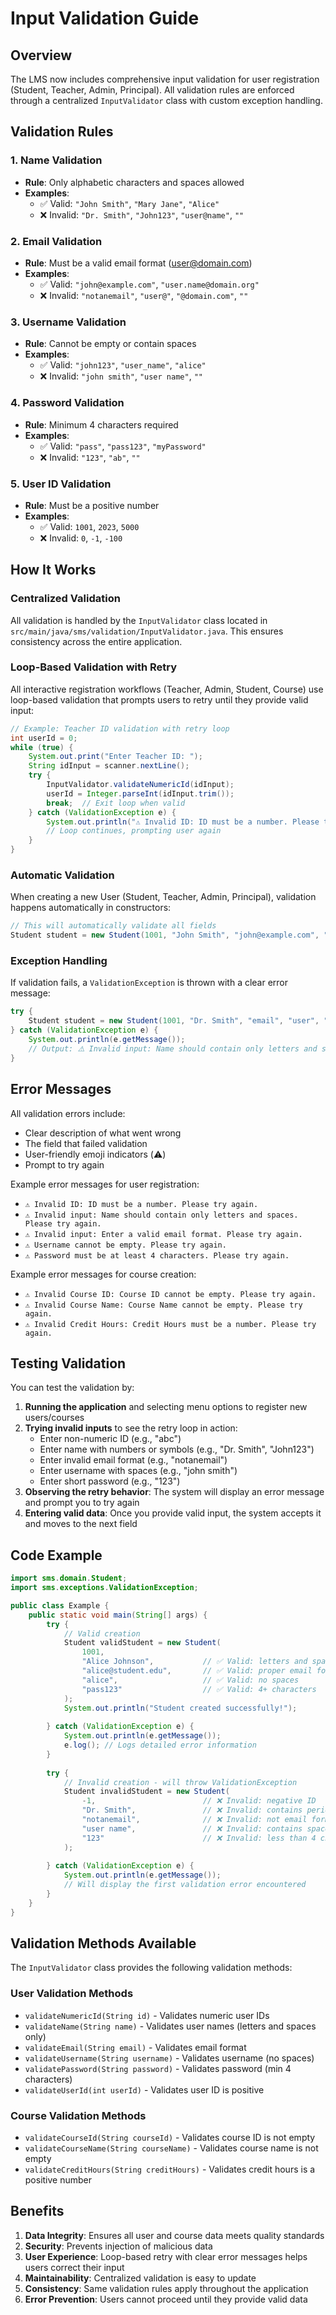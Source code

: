 # Input Validation Guide

## Overview
The LMS now includes comprehensive input validation for user registration (Student, Teacher, Admin, Principal). All validation rules are enforced through a centralized `InputValidator` class with custom exception handling.

## Validation Rules

### 1. **Name Validation**
- **Rule**: Only alphabetic characters and spaces allowed
- **Examples**:
  - ✅ Valid: `"John Smith"`, `"Mary Jane"`, `"Alice"`
  - ❌ Invalid: `"Dr. Smith"`, `"John123"`, `"user@name"`, `""`

### 2. **Email Validation**
- **Rule**: Must be a valid email format (user@domain.com)
- **Examples**:
  - ✅ Valid: `"john@example.com"`, `"user.name@domain.org"`
  - ❌ Invalid: `"notanemail"`, `"user@"`, `"@domain.com"`, `""`

### 3. **Username Validation**
- **Rule**: Cannot be empty or contain spaces
- **Examples**:
  - ✅ Valid: `"john123"`, `"user_name"`, `"alice"`
  - ❌ Invalid: `"john smith"`, `"user name"`, `""`

### 4. **Password Validation**
- **Rule**: Minimum 4 characters required
- **Examples**:
  - ✅ Valid: `"pass"`, `"pass123"`, `"myPassword"`
  - ❌ Invalid: `"123"`, `"ab"`, `""`

### 5. **User ID Validation**
- **Rule**: Must be a positive number
- **Examples**:
  - ✅ Valid: `1001`, `2023`, `5000`
  - ❌ Invalid: `0`, `-1`, `-100`

## How It Works

### Centralized Validation
All validation is handled by the `InputValidator` class located in `src/main/java/sms/validation/InputValidator.java`. This ensures consistency across the entire application.

### Loop-Based Validation with Retry
All interactive registration workflows (Teacher, Admin, Student, Course) use loop-based validation that prompts users to retry until they provide valid input:

```java
// Example: Teacher ID validation with retry loop
int userId = 0;
while (true) {
    System.out.print("Enter Teacher ID: ");
    String idInput = scanner.nextLine();
    try {
        InputValidator.validateNumericId(idInput);
        userId = Integer.parseInt(idInput.trim());
        break;  // Exit loop when valid
    } catch (ValidationException e) {
        System.out.println("⚠️ Invalid ID: ID must be a number. Please try again.");
        // Loop continues, prompting user again
    }
}
```

### Automatic Validation
When creating a new User (Student, Teacher, Admin, Principal), validation happens automatically in constructors:

```java
// This will automatically validate all fields
Student student = new Student(1001, "John Smith", "john@example.com", "john", "pass123");
```

### Exception Handling
If validation fails, a `ValidationException` is thrown with a clear error message:

```java
try {
    Student student = new Student(1001, "Dr. Smith", "email", "user", "123");
} catch (ValidationException e) {
    System.out.println(e.getMessage());
    // Output: ⚠️ Invalid input: Name should contain only letters and spaces
}
```

## Error Messages

All validation errors include:
- Clear description of what went wrong
- The field that failed validation
- User-friendly emoji indicators (⚠️)
- Prompt to try again

Example error messages for user registration:
- `⚠️ Invalid ID: ID must be a number. Please try again.`
- `⚠️ Invalid input: Name should contain only letters and spaces. Please try again.`
- `⚠️ Invalid input: Enter a valid email format. Please try again.`
- `⚠️ Username cannot be empty. Please try again.`
- `⚠️ Password must be at least 4 characters. Please try again.`

Example error messages for course creation:
- `⚠️ Invalid Course ID: Course ID cannot be empty. Please try again.`
- `⚠️ Invalid Course Name: Course Name cannot be empty. Please try again.`
- `⚠️ Invalid Credit Hours: Credit Hours must be a number. Please try again.`

## Testing Validation

You can test the validation by:

1. **Running the application** and selecting menu options to register new users/courses
2. **Trying invalid inputs** to see the retry loop in action:
   - Enter non-numeric ID (e.g., "abc")
   - Enter name with numbers or symbols (e.g., "Dr. Smith", "John123")
   - Enter invalid email format (e.g., "notanemail")
   - Enter username with spaces (e.g., "john smith")
   - Enter short password (e.g., "123")
3. **Observing the retry behavior**: The system will display an error message and prompt you to try again
4. **Entering valid data**: Once you provide valid input, the system accepts it and moves to the next field

## Code Example

```java
import sms.domain.Student;
import sms.exceptions.ValidationException;

public class Example {
    public static void main(String[] args) {
        try {
            // Valid creation
            Student validStudent = new Student(
                1001, 
                "Alice Johnson",           // ✅ Valid: letters and spaces only
                "alice@student.edu",       // ✅ Valid: proper email format
                "alice",                   // ✅ Valid: no spaces
                "pass123"                  // ✅ Valid: 4+ characters
            );
            System.out.println("Student created successfully!");
            
        } catch (ValidationException e) {
            System.out.println(e.getMessage());
            e.log(); // Logs detailed error information
        }
        
        try {
            // Invalid creation - will throw ValidationException
            Student invalidStudent = new Student(
                -1,                        // ❌ Invalid: negative ID
                "Dr. Smith",               // ❌ Invalid: contains period
                "notanemail",              // ❌ Invalid: not email format
                "user name",               // ❌ Invalid: contains space
                "123"                      // ❌ Invalid: less than 4 chars
            );
            
        } catch (ValidationException e) {
            System.out.println(e.getMessage());
            // Will display the first validation error encountered
        }
    }
}
```

## Validation Methods Available

The `InputValidator` class provides the following validation methods:

### User Validation Methods
- `validateNumericId(String id)` - Validates numeric user IDs
- `validateName(String name)` - Validates user names (letters and spaces only)
- `validateEmail(String email)` - Validates email format
- `validateUsername(String username)` - Validates username (no spaces)
- `validatePassword(String password)` - Validates password (min 4 characters)
- `validateUserId(int userId)` - Validates user ID is positive

### Course Validation Methods
- `validateCourseId(String courseId)` - Validates course ID is not empty
- `validateCourseName(String courseName)` - Validates course name is not empty
- `validateCreditHours(String creditHours)` - Validates credit hours is a positive number

## Benefits

1. **Data Integrity**: Ensures all user and course data meets quality standards
2. **Security**: Prevents injection of malicious data
3. **User Experience**: Loop-based retry with clear error messages helps users correct their input
4. **Maintainability**: Centralized validation is easy to update
5. **Consistency**: Same validation rules apply throughout the application
6. **Error Prevention**: Users cannot proceed until they provide valid data
